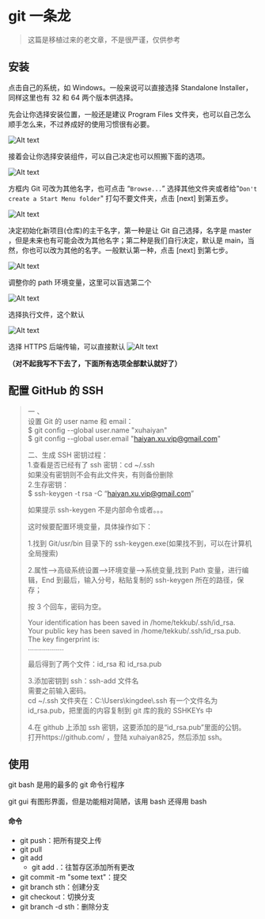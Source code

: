 # git 一条龙

> 这篇是移植过来的老文章，不是很严谨，仅供参考

## 安装

点击自己的系统，如 Windows。一般来说可以直接选择 Standalone Installer，同样这里也有 32 和 64 两个版本供选择。

先会让你选择安装位置，一般还是建议 Program Files 文件夹，也可以自己怎么顺手怎么来，不过养成好的使用习惯很有必要。

![Alt text](../assets/git1.png)

接着会让你选择安装组件，可以自己决定也可以照搬下面的选项。

![Alt text](../assets/git2.png)

方框内 Git 可改为其他名字，也可点击 “`Browse...`” 选择其他文件夹或者给"`Don't create a Start Menu folder`" 打勾不要文件夹，点击 [next] 到第五步。

![Alt text](../assets/git3.png)

决定初始化新项目(仓库)的主干名字，第一种是让 Git 自己选择，名字是 master ，但是未来也有可能会改为其他名字；第二种是我们自行决定，默认是 main，当然，你也可以改为其他的名字。一般默认第一种，点击 [next] 到第七步。

![Alt text](../assets/git4.png)

调整你的 path 环境变量，这里可以盲选第二个

![Alt text](../assets/git7.png)

选择执行文件，这个默认

![Alt text](../assets/git6.png)

选择 HTTPS 后端传输，可以直接默认
![Alt text](../assets/git6.png)

**（对不起我写不下去了，下面所有选项全部默认就好了）**

## 配置 GitHub 的 SSH

> 一 、\
> 设置 Git 的 user name 和 email：\
> $ git config --global user.name "xuhaiyan"\
> $ git config --global user.email "haiyan.xu.vip@gmail.com"
>
> 二、生成 SSH 密钥过程：\
> 1.查看是否已经有了 ssh 密钥：cd \~/.ssh\
> 如果没有密钥则不会有此文件夹，有则备份删除\
> 2.生存密钥：\
> $ ssh-keygen -t rsa -C “haiyan.xu.vip@gmail.com”
>
> 如果提示 ssh-keygen 不是内部命令或者。。。
>
> 这时候要配置环境变量，具体操作如下：
>
> 1.找到 Git/usr/bin 目录下的 ssh-keygen.exe(如果找不到，可以在计算机全局搜索)
>
> 2.属性-->高级系统设置-->环境变量-->系统变量,找到 Path 变量，进行编辑，End 到最后，输入分号，粘贴复制的 ssh-keygen 所在的路径，保存；
>
> &#x20;
> 按 3 个回车，密码为空。
>
> Your identification has been saved in /home/tekkub/.ssh/id_rsa.\
> Your public key has been saved in /home/tekkub/.ssh/id_rsa.pub.\
> The key fingerprint is:\
> ………………
>
> 最后得到了两个文件：id_rsa 和 id_rsa.pub
>
> 3.添加密钥到 ssh：ssh-add 文件名\
> 需要之前输入密码。\
> cd \~/.ssh 文件夹在：C:\Users\kingdee\\.ssh 有一个文件名为 id_rsa.pub，把里面的内容复制到 git 库的我的 SSHKEYs 中
>
> 4.在 github 上添加 ssh 密钥，这要添加的是“id_rsa.pub”里面的公钥。\
> 打开https://github.com/ ，登陆 xuhaiyan825，然后添加 ssh。

## 使用

git bash 是用的最多的 git 命令行程序

git gui 有图形界面，但是功能相对简陋，该用 bash 还得用 bash

#### 命令

- git push：把所有提交上传
- git pull
- git add
  - git add .：往暂存区添加所有更改
- git commit -m "some text"：提交
- git branch sth：创建分支
- git checkout：切换分支
- git branch -d sth：删除分支
